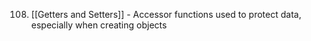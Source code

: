 108. [[Getters and Setters]] - Accessor functions used to protect data, especially when creating objects